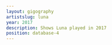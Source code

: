 ```yaml
---
layout: gigography
artistslug: luna
year: 2017
description: Shows Luna played in 2017
position: database-4
---
```

